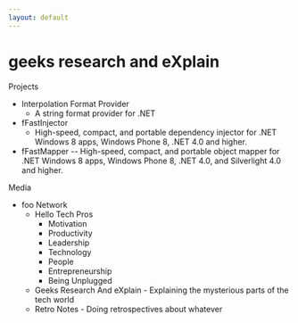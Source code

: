 ```yaml
---
layout: default
---
```

# geeks research and eXplain

Projects
* Interpolation Format Provider 
  * A string format provider for .NET
* fFastInjector
  * High-speed, compact, and portable dependency injector for .NET Windows 8 apps, Windows Phone 8, .NET 4.0 and higher.
* fFastMapper -- High-speed, compact, and portable object mapper for .NET Windows 8 apps, Windows Phone 8, .NET 4.0, and Silverlight 4.0 and higher.

Media
  * foo Network
    * Hello Tech Pros
      * Motivation
      * Productivity
      * Leadership
      * Technology
      * People
      * Entrepreneurship
      * Being Unplugged
    * Geeks Research And eXplain - Explaining the mysterious parts of the tech world
    * Retro Notes - Doing retrospectives about whatever
